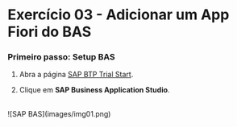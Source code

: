 # Exercício 03 - Adicionar um App Fiori do BAS

### Primeiro passo: Setup BAS

1. Abra a página [SAP BTP Trial Start](https://account.hanatrial.ondemand.com/trial/#/home/trial).

2. Clique em **SAP Business Application Studio**.
  <br>
  ![SAP BAS](images/img01.png)

